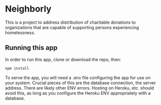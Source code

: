 # Neighborly

This is a project to address distribution of charitable donations to organizations that are capable of supporting persons experiencing homelessness.

## Running this app

In order to run this app, clone or download the repo, then:

```bash
npm install
```

To serve the app, you will need a .env file configuring the app for use on your system. Crucial pieces of this are the database connection, the server address. There are likely other ENV errors.
Hosting on Heroku, etc. should avoid this, as long as you configure the Heroku ENV appropriately with a database.
